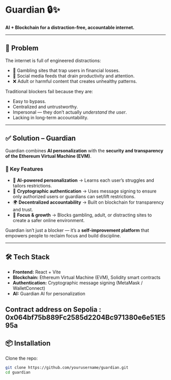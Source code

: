 # Guardian 🔒✨  
**AI + Blockchain for a distraction-free, accountable internet.**

---

## 🚨 Problem  
The internet is full of engineered distractions:  
- 🎰 Gambling sites that trap users in financial losses.  
- 📱 Social media feeds that drain productivity and attention.  
- ❌ Adult or harmful content that creates unhealthy patterns.  

Traditional blockers fail because they are:  
- Easy to bypass.  
- Centralized and untrustworthy.  
- Impersonal — they don’t actually *understand the user*.  
- Lacking in long-term accountability.  

---

## ✅ Solution – Guardian  
Guardian combines **AI personalization** with the **security and transparency of the Ethereum Virtual Machine (EVM)**.  

### 🔐 Key Features  
- 🤖 **AI-powered personalization** → Learns each user’s struggles and tailors restrictions.  
- 🔑 **Cryptographic authentication** → Uses message signing to ensure only authorized users or guardians can set/lift restrictions.  
- 🌍 **Decentralized accountability** → Built on blockchain for transparency and trust.  
- 🚀 **Focus & growth** → Blocks gambling, adult, or distracting sites to create a safer online environment.  

Guardian isn’t just a blocker — it’s a **self-improvement platform** that empowers people to reclaim focus and build discipline.  

---

## 🛠️ Tech Stack  
- **Frontend:** React + Vite  
- **Blockchain:** Ethereum Virtual Machine (EVM), Solidity smart contracts  
- **Authentication:** Cryptographic message signing (MetaMask / WalletConnect)  
- **AI:** Guardian AI for personalization  

Contract address on Sepolia : 0x064bf75b889Fc2585d2204Bc971380e6e51E595a
---

## 📦 Installation  

Clone the repo:  
```bash
git clone https://github.com/yourusername/guardian.git
cd guardian
